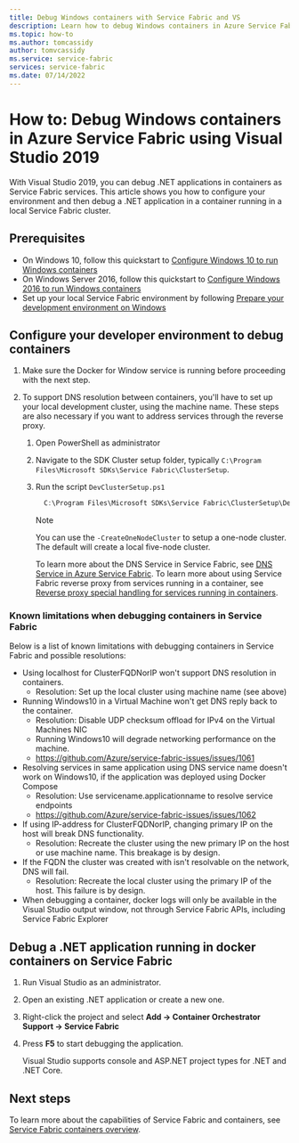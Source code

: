 ```yaml
---
title: Debug Windows containers with Service Fabric and VS 
description: Learn how to debug Windows containers in Azure Service Fabric using Visual Studio 2019.
ms.topic: how-to
ms.author: tomcassidy
author: tomvcassidy
ms.service: service-fabric
services: service-fabric
ms.date: 07/14/2022
---
```


# How to: Debug Windows containers in Azure Service Fabric using Visual Studio 2019

With Visual Studio 2019, you can debug .NET applications in containers as Service Fabric services. This article shows you how to configure your environment and then debug a .NET application in a container running in a local Service Fabric cluster.

## Prerequisites

* On Windows 10, follow this quickstart to [Configure Windows 10 to run Windows containers](/virtualization/windowscontainers/quick-start/quick-start-windows-10)
* On Windows Server 2016, follow this quickstart to [Configure Windows 2016 to run Windows containers](/virtualization/windowscontainers/quick-start/quick-start-windows-server)
* Set up your local Service Fabric environment by following [Prepare your development environment on Windows](./service-fabric-get-started.md)

## Configure your developer environment to debug containers

1. Make sure the Docker for Window service is running before proceeding with the next step.

1. To support DNS resolution between containers, you'll have to set up your local development cluster, using the machine name. These steps are also necessary if you want to address services through the reverse proxy.
   1. Open PowerShell as administrator
   2. Navigate to the SDK Cluster setup folder, typically `C:\Program Files\Microsoft SDKs\Service Fabric\ClusterSetup`.
   3. Run the script `DevClusterSetup.ps1`

      ``` PowerShell
        C:\Program Files\Microsoft SDKs\Service Fabric\ClusterSetup\DevClusterSetup.ps1
      ```

      > [!NOTE]
      > You can use the `-CreateOneNodeCluster` to setup a one-node cluster. The default will create a local five-node cluster.
      >

      To learn more about the DNS Service in Service Fabric, see [DNS Service in Azure Service Fabric](./service-fabric-dnsservice.md). To learn more about using Service Fabric reverse proxy from services running in a container, see [Reverse proxy special handling for services running in containers](service-fabric-reverseproxy.md#special-handling-for-services-running-in-containers).

### Known limitations when debugging containers in Service Fabric

Below is a list of known limitations with debugging containers in Service Fabric and possible resolutions:

* Using localhost for ClusterFQDNorIP won't support DNS resolution in containers.
    * Resolution: Set up the local cluster using machine name (see above)
* Running Windows10 in a Virtual Machine won't get DNS reply back to the container.
    * Resolution: Disable UDP checksum offload for IPv4 on the Virtual Machines NIC
    * Running Windows10 will degrade networking performance on the machine.
    * https://github.com/Azure/service-fabric-issues/issues/1061
* Resolving services in same application using DNS service name doesn't work on Windows10, if the application was deployed using Docker Compose
    * Resolution: Use servicename.applicationname to resolve service endpoints
    * https://github.com/Azure/service-fabric-issues/issues/1062
* If using IP-address for ClusterFQDNorIP, changing primary IP on the host will break DNS functionality.
    * Resolution: Recreate the cluster using the new primary IP on the host or use machine name. This breakage is by design.
* If the FQDN the cluster was created with isn't resolvable on the network, DNS will fail.
    * Resolution: Recreate the local cluster using the primary IP of the host. This failure is by design.
* When debugging a container, docker logs will only be available in the Visual Studio output window, not through Service Fabric APIs, including Service Fabric Explorer

## Debug a .NET application running in docker containers on Service Fabric

1. Run Visual Studio as an administrator.

1. Open an existing .NET application or create a new one.

1. Right-click the project and select **Add -> Container Orchestrator Support -> Service Fabric**

1. Press **F5** to start debugging the application.

    Visual Studio supports console and ASP.NET project types for .NET and .NET Core.

## Next steps
To learn more about the capabilities of Service Fabric and containers, see [Service Fabric containers overview](service-fabric-containers-overview.md).
